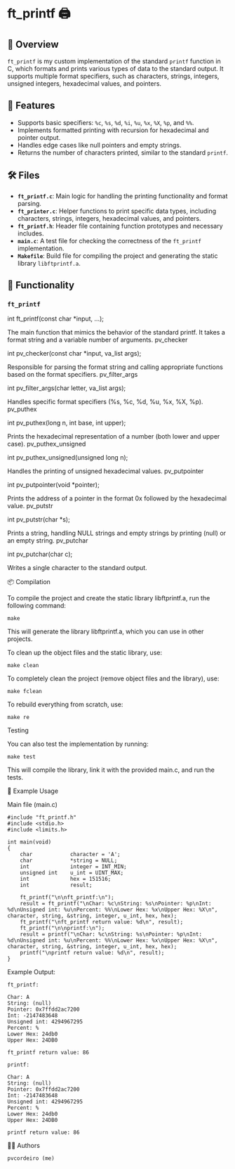 # ft_printf 🖨️

## 📜 Overview

`ft_printf` is my custom implementation of the standard `printf` function in C, which formats and prints various types of data to the standard output. It supports multiple format specifiers, such as characters, strings, integers, unsigned integers, hexadecimal values, and pointers.

## 🔧 Features

- Supports basic specifiers: `%c`, `%s`, `%d`, `%i`, `%u`, `%x`, `%X`, `%p`, and `%%`.
- Implements formatted printing with recursion for hexadecimal and pointer output.
- Handles edge cases like null pointers and empty strings.
- Returns the number of characters printed, similar to the standard `printf`.

## 🛠️ Files

- **`ft_printf.c`**: Main logic for handling the printing functionality and format parsing.
- **`ft_printer.c`**: Helper functions to print specific data types, including characters, strings, integers, hexadecimal values, and pointers.
- **`ft_printf.h`**: Header file containing function prototypes and necessary includes.
- **`main.c`**: A test file for checking the correctness of the `ft_printf` implementation.
- **`Makefile`**: Build file for compiling the project and generating the static library `libftprintf.a`.

## 📑 Functionality

### `ft_printf`


int	ft_printf(const char *input, ...);

The main function that mimics the behavior of the standard printf. It takes a format string and a variable number of arguments.
pv_checker

int	pv_checker(const char *input, va_list args);

Responsible for parsing the format string and calling appropriate functions based on the format specifiers.
pv_filter_args

int	pv_filter_args(char letter, va_list args);

Handles specific format specifiers (%s, %c, %d, %u, %x, %X, %p).
pv_puthex

int	pv_puthex(long n, int base, int upper);

Prints the hexadecimal representation of a number (both lower and upper case).
pv_puthex_unsigned

int	pv_puthex_unsigned(unsigned long n);

Handles the printing of unsigned hexadecimal values.
pv_putpointer

int	pv_putpointer(void *pointer);

Prints the address of a pointer in the format 0x followed by the hexadecimal value.
pv_putstr

int	pv_putstr(char *s);

Prints a string, handling NULL strings and empty strings by printing (null) or an empty string.
pv_putchar

int	pv_putchar(char c);

Writes a single character to the standard output.

📦 Compilation

To compile the project and create the static library libftprintf.a, run the following command:

```
make
```

This will generate the library libftprintf.a, which you can use in other projects.

To clean up the object files and the static library, use:

```
make clean
```

To completely clean the project (remove object files and the library), use:

```
make fclean
```

To rebuild everything from scratch, use:

```
make re
```

Testing

You can also test the implementation by running:

```
make test
```

This will compile the library, link it with the provided main.c, and run the tests.

📝 Example Usage

Main file (main.c)

```
#include "ft_printf.h"
#include <stdio.h>
#include <limits.h>

int	main(void)
{
	char			character = 'A';
	char			*string = NULL;
	int				integer = INT_MIN;
	unsigned int	u_int = UINT_MAX;
	int				hex = 151516;
	int				result;

	ft_printf("\n\nft_printf:\n");
	result = ft_printf("\nChar: %c\nString: %s\nPointer: %p\nInt: %d\nUnsigned int: %u\nPercent: %%\nLower Hex: %x\nUpper Hex: %X\n", character, string, &string, integer, u_int, hex, hex);
	ft_printf("\nft_printf return value: %d\n", result);
	ft_printf("\n\nprintf:\n");
	result = printf("\nChar: %c\nString: %s\nPointer: %p\nInt: %d\nUnsigned int: %u\nPercent: %%\nLower Hex: %x\nUpper Hex: %X\n", character, string, &string, integer, u_int, hex, hex);
	printf("\nprintf return value: %d\n", result);
}
```

Example Output:

```
ft_printf:

Char: A
String: (null)
Pointer: 0x7ffdd2ac7200
Int: -2147483648
Unsigned int: 4294967295
Percent: %
Lower Hex: 24db0
Upper Hex: 24DB0

ft_printf return value: 86

printf:

Char: A
String: (null)
Pointer: 0x7ffdd2ac7200
Int: -2147483648
Unsigned int: 4294967295
Percent: %
Lower Hex: 24db0
Upper Hex: 24DB0

printf return value: 86
```

👨‍💻 Authors

    pvcordeiro (me)
